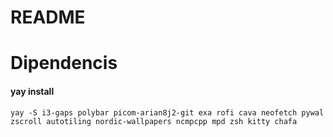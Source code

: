 
# README

# Dipendencis

#### yay install
`yay -S i3-gaps polybar picom-arian8j2-git exa rofi cava neofetch pywal zscroll autotiling nordic-wallpapers ncmpcpp mpd zsh kitty chafa`


